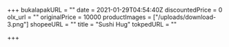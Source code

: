 +++
bukalapakURL = ""
date = 2021-01-29T04:54:40Z
discountedPrice = 0
olx_url = ""
originalPrice = 10000
productImages = ["/uploads/download-3.png"]
shopeeURL = ""
title = "Sushi Hug"
tokpedURL = ""

+++
